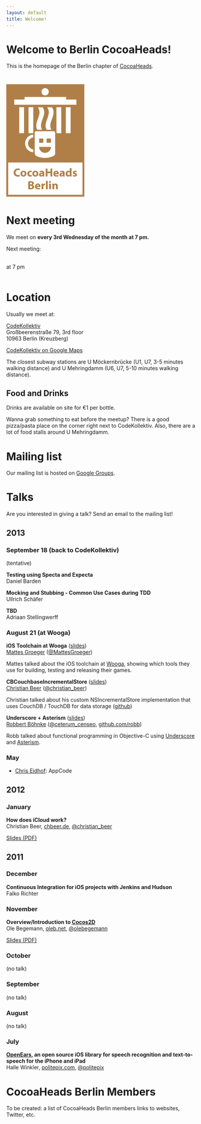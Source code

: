 ```yaml
---
layout: default
title: Welcome!
---
```


<div class="row">
	<div class="sixcol">
		<h1 class="title">Welcome to Berlin CocoaHeads!</h1>
		<p>
			This is the homepage of the Berlin chapter of <a href="http://www.cocoaheads.org/">CocoaHeads</a>.
		</p>
	</div>
	<div class="sixcol last">
		<h1><img id="logo" src="images/cocoaheads-berlin-logo.png" alt="Cocoaheads Berlin Logo">
		</h1>
	</div>
</div>

# Next meeting

We meet on **every 3rd Wednesday of the month at 7 pm.**

Next meeting:

<div class="row">
	<div class="drop-shadow lifted fivecol">
        <span id="next_meetup"></span><br>
		at 7 pm<br><br/>
		</p>
	</div>
</div>
<script type="text/javascript">
	next_meetup();
</script>

# Location

Usually we meet at:

<div id="codekollektiv-vcard" class="row">
	<div class="drop-shadow lifted fivecol">
		<a href="http://www.codekollektiv.de">CodeKollektiv</a><br>
		Großbeerenstraße 79, 3rd floor<br>
		10963 Berlin (Kreuzberg)
	</div>
</div>

<a href="http://maps.google.com/maps?q=Gro%C3%9Fbeerenstra%C3%9Fe+79,+10963,+Berlin,+Deutschland&hl=en&ie=UTF8&sll=37.0625,-95.677068&sspn=52.815565,56.953125&vpsrc=6&hnear=Gro%C3%9Fbeerenstra%C3%9Fe+79,+Berlin+10963+Berlin,+Germany&t=v&z=16">CodeKollektiv on Google Maps</a>

The closest subway stations are U Möckernbrücke (U1, U7, 3-5 minutes walking distance) and U Mehringdamm (U6, U7, 5-10 minutes walking distance).

## Food and Drinks

Drinks are available on site for €1 per bottle.

Wanna grab something to eat before the meetup? There is a good pizza/pasta place on the corner right next to CodeKollektiv. Also, there are a lot of food stalls around U Mehringdamm.

# Mailing list

Our mailing list is hosted on [Google Groups](http://groups.google.com/group/berlin-cocoaheads?hl=de "Berlin CocoaHeads Mailing List").

# Talks

<div class="row">
	<div id="talk-survey" class="drop-shadow lifted eightcol">
    Are you interested in giving a talk? Send an email to the mailing
list!
	</div>
</div>

## 2013

### September 18 (back to CodeKollektiv)

(tentative)

**Testing using Specta and Expecta**<br>
Daniel Barden

**Mocking and Stubbing - Common Use Cases during TDD** <br>
Ullrich Schäfer

**TBD** <br>
Adriaan Stellingwerff



### August 21 (at Wooga)

**iOS Toolchain at Wooga** ([slides](http://www.slideshare.net/MattesGroeger/slides-woogaios-toolchain))<br>
[Mattes Groeger](http://mattes-groeger.de/) ([@MattesGroeger](https://twitter.com/MattesGroeger))

Mattes talked about the iOS toolchain at [Wooga](http://www.wooga.com),
showing which tools they use for building, testing and releasing their
games.

**CBCouchbaseIncrementalStore** ([slides](https://speakerdeck.com/chbeer/cbcouchbaseincrementalstore))<br>
[Christian Beer](http://chbeer.de) ([@christian_beer](http://www.twitter.com/christian_beer))

Christian talked about his custom NSIncrementalStore implementation that
uses CouchDB / TouchDB for data storage ([github](https://github.com/chbeer/CBCouchbaseIncrementalStore))

**Underscore + Asterism** ([slides](https://speakerdeck.com/robb/underscore-dot-m-plus-asterism))<br>
[Robbert Böhnke](http://robb.is) ([@ceterum_censeo](https://twitter.com/ceterum_censeo), [github.com/robb](https://github.com/robb))

Robb talked about functional programming in Objective-C using [Underscore](https://github.com/robb/Underscore.m)
and [Asterism](https://github.com/robb/Asterism).

### May

* [Chris Eidhof](http://www.eidhof.nl): AppCode

## 2012

### January

**How does iCloud work?**<br>
Christian Beer, [chbeer.de](http://chbeer.de), [@christian_beer](http://www.twitter.com/christian_beer)

[Slides (PDF)](/assets/icloud-christian-beer-2012-01.pdf)

## 2011

### December

**Continuous Integration for iOS projects with Jenkins and Hudson**<br>
Falko Richter

### November

**Overview/Introduction to [Cocos2D](http://www.cocos2d-iphone.org/)**<br>
Ole Begemann, [oleb.net](http://oleb.net), [@olebegemann](http://twitter.com/olebegemann)

[Slides (PDF)](/assets/cocos2d-ole-begemann-2011-11.pdf)

### October

(no talk)

### September

(no talk)

### August

(no talk)

### July

**[OpenEars](http://www.politepix.com/openears), an open source iOS library for speech recognition and text-to-speech for the iPhone and iPad**<br>
Halle Winkler, [politepix.com](http://www.politepix.com), [@politepix](http://twitter.com/politepix)

# CocoaHeads Berlin Members

To be created: a list of CocoaHeads Berlin members links to websites, Twitter, etc.
